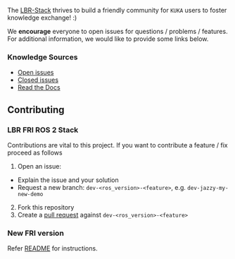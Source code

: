 The [LBR-Stack](https://github.com/lbr-stack/) thrives to build a friendly community for `KUKA` users to foster knowledge exchange! :)

We **encourage** everyone to open issues for questions / problems / features. For additional information, we would like to provide some links below.

### Knowledge Sources
- [Open issues](https://github.com/lbr-stack/lbr_fri_ros2_stack/issues)
- [Closed issues](https://github.com/lbr-stack/lbr_fri_ros2_stack/issues?q=is%3Aissue+is%3Aclosed)
- [Read the Docs](https://lbr-stack.readthedocs.io/en/latest/)

## Contributing
### LBR FRI ROS 2 Stack
Contributions are vital to this project. If you want to contribute a feature / fix proceed as follows

1. Open an issue:
  - Explain the issue and your solution
  - Request a new branch: `dev-<ros_version>-<feature>`, e.g. `dev-jazzy-my-new-demo`
2. Fork this repository
3. Create a [pull request](https://github.com/lbr-stack/lbr_fri_ros2_stack/pulls) against `dev-<ros_version>-<feature>`

### New FRI version
Refer [README](https://github.com/lbr-stack/fri#contributing) for instructions.
